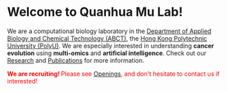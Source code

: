 ---
---
# Welcome to Quanhua Mu Lab!

We are a computational biology laboratory in the [Department of Applied Biology and Chemical Technology (ABCT)](https://www.polyu.edu.hk/abct/), the [Hong Kong Polytechnic University (PolyU)](https://www.polyu.edu.hk/). We are especially interested in understanding **cancer evolution** using **multi-omics** and **artificial intelligence**. Check out our [Research](/research) and [Publications](/publications) for more information.

<span style="color:red"><strong>We are recruiting! </strong> Please see [Openings](/contact), and don't hesitate to contact us if interested!</span>

